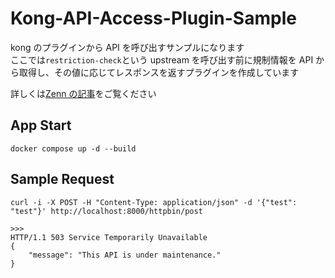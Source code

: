 # Kong-API-Access-Plugin-Sample

kong のプラグインから API を呼び出すサンプルになります  
ここでは`restriction-check`という upstream を呼び出す前に規制情報を API から取得し、その値に応じてレスポンスを返すプラグインを作成しています

詳しくは[Zenn の記事](https://zenn.dev/naoto_raimi/articles/beaf60bc5e2867)をご覧ください

## App Start

```
docker compose up -d --build
```

## Sample Request

```
curl -i -X POST -H "Content-Type: application/json" -d '{"test": "test"}' http://localhost:8000/httpbin/post

>>>
HTTP/1.1 503 Service Temporarily Unavailable
{
    "message": "This API is under maintenance."
}
```
